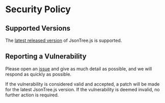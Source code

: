 # Security Policy

## Supported Versions

The [latest released version](https://github.com/williamtroup/JsonTree.js/releases) of JsonTree.js is supported.

## Reporting a Vulnerability

Please open an [issue](https://github.com/williamtroup/JsonTree.js/issues) and give as much detail as possible, and we will respond as quickly as possible.

If the vulnerability is considered valid and accepted, a patch will be made for the latest JsonTree.js version.
If the vulnerability is deemed invalid, no further action is required.
